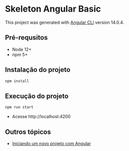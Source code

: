 # Skeleton Angular Basic

This project was generated with [Angular CLI](https://github.com/angular/angular-cli) version 14.0.4.

## Pré-requsitos

-   Node 12+
-   npm 5+

## Instalação do projeto

```bash
npm install
```

## Execução do projeto

```bash
npm run start
```

-   Acesse http://localhost:4200

## Outros tópicos

-   [Iniciando um novo projeto com Angular](/docs/iniciando-novo-projeto.md)
